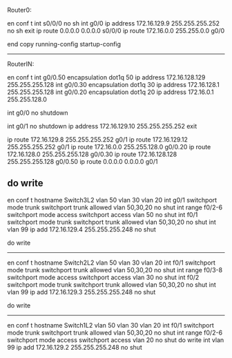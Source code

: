 Router0:

en
conf t
int s0/0/0
no sh
int g0/0
ip address 172.16.129.9 255.255.255.252
no sh
exit
ip route 0.0.0.0 0.0.0.0 s0/0/0
ip route 172.16.0.0 255.255.0.0 g0/0

end
copy running-config startup-config


----------------------------------
RouterIN:

en
conf t
int g0/0.50
encapsulation dot1q 50
ip address 172.16.128.129 255.255.255.128
int g0/0.30
encapsulation dot1q 30
ip address 172.16.128.1 255.255.255.128
int g0/0.20
encapsulation dot1q 20
ip address 172.16.0.1 255.255.128.0

int g0/0
no shutdown

int g0/1
no shutdown
ip address 172.16.129.10 255.255.255.252
exit

ip route 172.16.129.8 255.255.255.252 g0/1
ip route 172.16.129.12 255.255.255.252 g0/1
ip route 172.16.0.0 255.255.128.0 g0/0.20
ip route 172.16.128.0 255.255.255.128 g0/0.30
ip route 172.16.128.128 255.255.255.128 g0/0.50
ip route 0.0.0.0 0.0.0.0 g0/1

do write
-----------------------


en
conf t
hostname Switch3L2
vlan 50
vlan 30
vlan 20
int g0/1
switchport mode trunk
switchport trunk allowed vlan 50,30,20
no shut
int range f0/2-6
switchport mode access
switchport access vlan 50
no shut
int f0/1
switchport mode trunk
switchport trunk allowed vlan 50,30,20
no shut
int vlan 99
ip add 172.16.129.4 255.255.255.248
no shut

do write



------------------------


en
conf t
hostname Switch2L2
vlan 50
vlan 30
vlan 20
int f0/1
switchport mode trunk
switchport trunk allowed vlan 50,30,20
no shut
int range f0/3-8
switchport mode access
switchport access vlan 30
no shut
int f0/2
switchport mode trunk
switchport trunk allowed vlan 50,30,20
no shut
int vlan 99
ip add 172.16.129.3 255.255.255.248
no shut

do write


------------------------

en
conf t
hostname Switch1L2
vlan 50
vlan 30
vlan 20
int f0/1
switchport mode trunk
switchport trunk allowed vlan 50,30,20
no shut
int range f0/2-6
switchport mode access
switchport access vlan 20
no shut
do write
int vlan 99
ip add 172.16.129.2 255.255.255.248
no shut